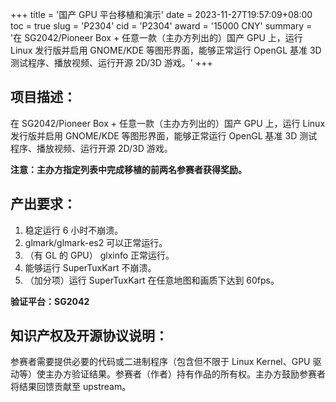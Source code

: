 +++
title = '国产 GPU 平台移植和演示'
date = 2023-11-27T19:57:09+08:00
toc = true
slug = 'P2304'
cid = 'P2304'
award = '15000 CNY'
summary = '在 SG2042/Pioneer Box + 任意一款（主办方列出的）国产 GPU 上，运行 Linux 发行版并启用 GNOME/KDE 等图形界面，能够正常运行 OpenGL 基准 3D 测试程序、播放视频、运行开源 2D/3D 游戏。'
+++

## 项目描述：

在 SG2042/Pioneer Box + 任意一款（主办方列出的）国产 GPU 上，运行 Linux 发行版并启用 GNOME/KDE 等图形界面，能够正常运行 OpenGL 基准 3D 测试程序、播放视频、运行开源 2D/3D 游戏。

**注意：主办方指定列表中完成移植的前两名参赛者获得奖励。**

## 产出要求：

1. 稳定运行 6 小时不崩溃。
2. glmark/glmark-es2 可以正常运行。
3. （有 GL 的 GPU） glxinfo 正常运行。
4. 能够运行 SuperTuxKart 不崩溃。
5. （加分项）运行 SuperTuxKart 在任意地图和画质下达到 60fps。

**验证平台：SG2042**

## 知识产权及开源协议说明：

参赛者需要提供必要的代码或二进制程序（包含但不限于 Linux Kernel、GPU 驱动等）使主办方验证结果。参赛者（作者）持有作品的所有权。主办方鼓励参赛者将结果回馈贡献至 upstream。
